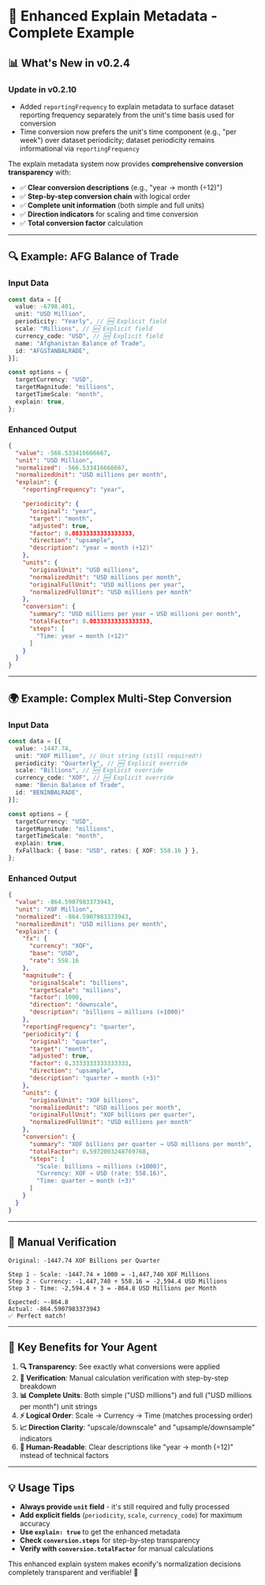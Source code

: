 # 🎯 Enhanced Explain Metadata - Complete Example

## 📊 **What's New in v0.2.4**

### Update in v0.2.10

- Added `reportingFrequency` to explain metadata to surface dataset reporting frequency separately from the unit's time basis used for conversion
- Time conversion now prefers the unit's time component (e.g., "per week") over dataset periodicity; dataset periodicity remains informational via `reportingFrequency`

The explain metadata system now provides **comprehensive conversion
transparency** with:

- ✅ **Clear conversion descriptions** (e.g., "year → month (÷12)")
- ✅ **Step-by-step conversion chain** with logical order
- ✅ **Complete unit information** (both simple and full units)
- ✅ **Direction indicators** for scaling and time conversion
- ✅ **Total conversion factor** calculation

---

## 🔍 **Example: AFG Balance of Trade**

### **Input Data**

```typescript
const data = [{
  value: -6798.401,
  unit: "USD Million",
  periodicity: "Yearly", // 🆕 Explicit field
  scale: "Millions", // 🆕 Explicit field
  currency_code: "USD", // 🆕 Explicit field
  name: "Afghanistan Balance of Trade",
  id: "AFGSTANBALRADE",
}];

const options = {
  targetCurrency: "USD",
  targetMagnitude: "millions",
  targetTimeScale: "month",
  explain: true,
};
```

### **Enhanced Output**

```json
{
  "value": -566.533416666667,
  "unit": "USD Million",
  "normalized": -566.533416666667,
  "normalizedUnit": "USD millions per month",
  "explain": {
    "reportingFrequency": "year",

    "periodicity": {
      "original": "year",
      "target": "month",
      "adjusted": true,
      "factor": 0.08333333333333333,
      "direction": "upsample",
      "description": "year → month (÷12)"
    },
    "units": {
      "originalUnit": "USD millions",
      "normalizedUnit": "USD millions per month",
      "originalFullUnit": "USD millions per year",
      "normalizedFullUnit": "USD millions per month"
    },
    "conversion": {
      "summary": "USD millions per year → USD millions per month",
      "totalFactor": 0.08333333333333333,
      "steps": [
        "Time: year → month (÷12)"
      ]
    }
  }
}
```

---

## 🌍 **Example: Complex Multi-Step Conversion**

### **Input Data**

```typescript
const data = [{
  value: -1447.74,
  unit: "XOF Million", // Unit string (still required!)
  periodicity: "Quarterly", // 🆕 Explicit override
  scale: "Billions", // 🆕 Explicit override
  currency_code: "XOF", // 🆕 Explicit override
  name: "Benin Balance of Trade",
  id: "BENINBALRADE",
}];

const options = {
  targetCurrency: "USD",
  targetMagnitude: "millions",
  targetTimeScale: "month",
  explain: true,
  fxFallback: { base: "USD", rates: { XOF: 558.16 } },
};
```

### **Enhanced Output**

```json
{
  "value": -864.5907983373943,
  "unit": "XOF Million",
  "normalized": -864.5907983373943,
  "normalizedUnit": "USD millions per month",
  "explain": {
    "fx": {
      "currency": "XOF",
      "base": "USD",
      "rate": 558.16
    },
    "magnitude": {
      "originalScale": "billions",
      "targetScale": "millions",
      "factor": 1000,
      "direction": "downscale",
      "description": "billions → millions (×1000)"
    },
    "reportingFrequency": "quarter",
    "periodicity": {
      "original": "quarter",
      "target": "month",
      "adjusted": true,
      "factor": 0.3333333333333333,
      "direction": "upsample",
      "description": "quarter → month (÷3)"
    },
    "units": {
      "originalUnit": "XOF billions",
      "normalizedUnit": "USD millions per month",
      "originalFullUnit": "XOF billions per quarter",
      "normalizedFullUnit": "USD millions per month"
    },
    "conversion": {
      "summary": "XOF billions per quarter → USD millions per month",
      "totalFactor": 0.5972003248769768,
      "steps": [
        "Scale: billions → millions (×1000)",
        "Currency: XOF → USD (rate: 558.16)",
        "Time: quarter → month (÷3)"
      ]
    }
  }
}
```

---

## 🧮 **Manual Verification**

```
Original: -1447.74 XOF Billions per Quarter

Step 1 - Scale: -1447.74 × 1000 = -1,447,740 XOF Millions
Step 2 - Currency: -1,447,740 ÷ 558.16 = -2,594.4 USD Millions
Step 3 - Time: -2,594.4 ÷ 3 = -864.8 USD Millions per Month

Expected: ~-864.8
Actual: -864.5907983373943
✅ Perfect match!
```

---

## 🎯 **Key Benefits for Your Agent**

1. **🔍 Transparency**: See exactly what conversions were applied
2. **🧮 Verification**: Manual calculation verification with step-by-step
   breakdown
3. **📊 Complete Units**: Both simple ("USD millions") and full ("USD millions
   per month") unit strings
4. **⚡ Logical Order**: Scale → Currency → Time (matches processing order)
5. **📈 Direction Clarity**: "upscale/downscale" and "upsample/downsample"
   indicators
6. **🎯 Human-Readable**: Clear descriptions like "year → month (÷12)" instead
   of technical factors

---

## 💡 **Usage Tips**

- **Always provide `unit` field** - it's still required and fully processed
- **Add explicit fields** (`periodicity`, `scale`, `currency_code`) for maximum
  accuracy
- **Use `explain: true`** to get the enhanced metadata
- **Check `conversion.steps`** for step-by-step transparency
- **Verify with `conversion.totalFactor`** for manual calculations

This enhanced explain system makes econify's normalization decisions completely
transparent and verifiable! 🚀
